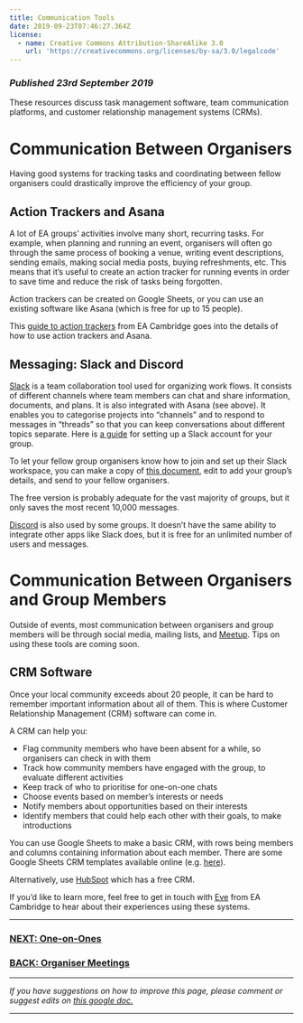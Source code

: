 ```yaml
---
title: Communication Tools
date: 2019-09-23T07:46:27.364Z
license:
  - name: Creative Commons Attribution-ShareAlike 3.0
    url: 'https://creativecommons.org/licenses/by-sa/3.0/legalcode'
---
```

### _Published 23rd September 2019_

These resources discuss task management software, team communication platforms, and customer relationship management systems (CRMs). 

# Communication Between Organisers

Having good systems for tracking tasks and coordinating between fellow organisers could drastically improve the efficiency of your group.

## Action Trackers and Asana

A lot of EA groups’ activities involve many short, recurring tasks. For example, when planning and running an event, organisers will often go through the same process of booking a venue, writing event descriptions, sending emails, making social media posts, buying refreshments, etc. This means that it’s useful to create an action tracker for running events in order to save time and reduce the risk of tasks being forgotten. 

Action trackers can be created on Google Sheets, or you can use an existing software like Asana (which is free for up to 15 people). 

This <a target="_blank" href="https://docs.google.com/document/d/1qiop2WbAVD5fpjiysFfIOBDzE8fVudgaObUJ0Yzhlko/edit?usp=sharing">guide to action trackers</a> from EA Cambridge goes into the details of how to use action trackers and Asana.

## Messaging: Slack and Discord
<a target="_blank" href="https://slack.com">Slack</a> is a team collaboration tool used for organizing work flows. It consists of different channels where team members can chat and share information, documents, and plans. It is also integrated with Asana (see above). It enables you to categorise projects into “channels” and to respond to messages in “threads” so that you can keep conversations about different topics separate. Here is <a target="_blank" href="https://get.slack.help/hc/en-gb/articles/206845317-Create-a-Slack-workspace">a guide</a> for setting up a Slack account for your group.

To let your fellow group organisers know how to join and set up their Slack workspace, you can make a copy of <a target="_blank" href="https://docs.google.com/document/d/18-UO01vtNjpd_ZU-tIFue0hKJuH2yUR3lifC0MlmSbs/edit#">this document</a>, edit to add your group’s details, and send to your fellow organisers.

The free version is probably adequate for the vast majority of groups, but it only saves the most recent 10,000 messages. 

<a target="_blank" href="https://discordapp.com/">Discord</a> is also used by some groups. It doesn’t have the same ability to integrate other apps like Slack does, but it is free for an unlimited number of users and messages.

# Communication Between Organisers and Group Members

Outside of events, most communication between organisers and group members will be through social media, mailing lists, and <a target="_blank" href="https://www.meetup.com/">Meetup</a>. Tips on using these tools are coming soon. 

## CRM Software

Once your local community exceeds about 20 people, it can be hard to remember important information about all of them. This is where Customer Relationship Management (CRM) software can come in. 

A CRM can help you:

* Flag community members who have been absent for a while, so organisers can check in with them
* Track how community members have engaged with the group, to evaluate different activities
* Keep track of who to prioritise for one-on-one chats
* Choose events based on member’s interests or needs 
* Notify members about opportunities based on their interests
* Identify members that could help each other with their goals, to make introductions 

You can use Google Sheets to make a basic CRM, with rows being members and columns containing information about each member. There are some Google Sheets CRM templates available online (e.g. <a target="_blank" href="https://fitsmallbusiness.com/google-sheets-crm-template/">here</a>). 

Alternatively, use <a target="_blank" href="https://www.hubspot.com/crm/">HubSpot</a> which has a free CRM.  

If you’d like to learn more, feel free to get in touch with <a target="_blank" href="mailto:evemccormick410@gmail.com">Eve</a> from EA Cambridge to hear about their experiences using these systems.

<hr>

### [NEXT: One-on-Ones](/tips/one-on-ones/)

### [BACK: Organiser Meetings](/tips/articles/organiser-meetings/)

<hr>

_If you have suggestions on how to improve this page, please comment or suggest edits on_ <a target="_blank" href="https://docs.google.com/document/d/1fOF5zg-WkSwmZkjWKokNEGB41_gLOtHWzG0EKun_uDE/edit?usp=sharing">_this google doc._</a>

<hr>

